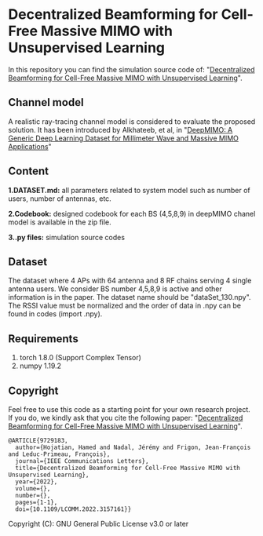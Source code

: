 # Decentralized Beamforming for Cell-Free Massive MIMO with Unsupervised Learning

In this repository you can find the simulation source code of: "[Decentralized Beamforming for Cell-Free Massive MIMO with Unsupervised Learning](<https://128.84.4.60/abs/2106.16194>)".


## Channel model

A realistic ray-tracing channel model is considered to evaluate the proposed solution. It has been introduced by Alkhateeb, et al, in "[DeepMIMO: A Generic Deep Learning Dataset for Millimeter Wave and Massive MIMO Applications](<https://arxiv.org/abs/1902.06435>)"


## Content

**1.DATASET.md:** all parameters related to system model such as number of users, number of antennas, etc.

**2.Codebook:** designed codebook for each BS (4,5,8,9) in deepMIMO chanel model is available in the zip file.

**3..py files:** simulation source codes


## Dataset
The dataset where 4 APs with 64 antenna and 8 RF chains serving 4 single antenna users. We consider BS number 4,5,8,9 is active and other information is in the paper. The dataset name should be "dataSet_130.npy". The RSSI value must be normalized and the order of data in .npy can be found in codes (import .npy).

## Requirements
1. torch 1.8.0 (Support Complex Tensor)
2. numpy 1.19.2

## Copyright
Feel free to use this code as a starting point for your own research project. If you do, we kindly ask that you cite the following paper: "[Decentralized Beamforming for Cell-Free Massive MIMO with Unsupervised Learning](<https://128.84.4.60/abs/2106.16194>)".

```
@ARTICLE{9729183,
  author={Hojatian, Hamed and Nadal, Jérémy and Frigon, Jean-François and Leduc-Primeau, François},
  journal={IEEE Communications Letters}, 
  title={Decentralized Beamforming for Cell-Free Massive MIMO with Unsupervised Learning}, 
  year={2022},
  volume={},
  number={},
  pages={1-1},
  doi={10.1109/LCOMM.2022.3157161}}

```
Copyright (C): GNU General Public License v3.0 or later
